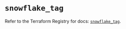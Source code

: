 # `snowflake_tag`

Refer to the Terraform Registry for docs: [`snowflake_tag`](https://registry.terraform.io/providers/snowflake-labs/snowflake/0.87.0/docs/resources/tag).

